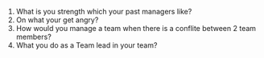 1. What is you strength which your past managers like?
2. On what your get angry?
3. How would you manage a team when there is a conflite between 2 team members?
4. What you do as a Team lead in your team?

